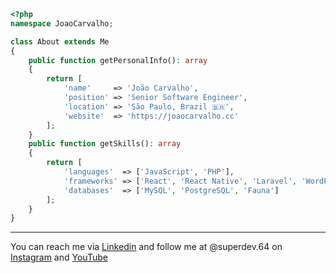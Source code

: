 ```php
<?php
namespace JoaoCarvalho;

class About extends Me
{
    public function getPersonalInfo(): array
    {
        return [
            'name'     => 'João Carvalho',
            'position' => 'Senior Software Engineer',
            'location' => 'São Paulo, Brazil 🇧🇷',
            'website'  => 'https://joaocarvalho.cc'
        ];
    }
    public function getSkills(): array
    {
        return [
            'languages'  => ['JavaScript', 'PHP'],
            'frameworks' => ['React', 'React Native', 'Laravel', 'WordPress'],
            'databases'  => ['MySQL', 'PostgreSQL', 'Fauna']
        ];
    }
}
```

---

You can reach me via [Linkedin](https://www.linkedin.com/in/jovtrc/) and follow me at @superdev.64 on [Instagram](https://www.instagram.com/superdev.64) and [YouTube](https://www.youtube.com/channel/UCdbYHaGypUZNFkXL6APF92Q)
